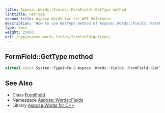 ```yaml
---
title: Aspose::Words::Fields::FormField::GetType method
linktitle: GetType
second_title: Aspose.Words for C++ API Reference
description: 'How to use GetType method of Aspose::Words::Fields::FormField class in C++.'
type: docs
weight: 25000
url: /cpp/aspose.words.fields/formfield/gettype/
---
```

## FormField::GetType method




```cpp
virtual const System::TypeInfo & Aspose::Words::Fields::FormField::GetType() const override
```

## See Also

* Class [FormField](../)
* Namespace [Aspose::Words::Fields](../../)
* Library [Aspose.Words for C++](../../../)
